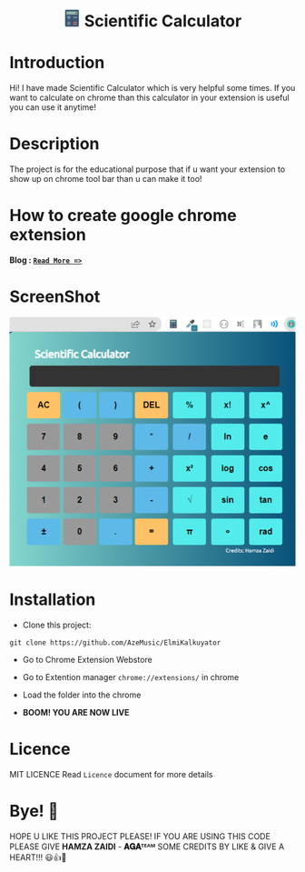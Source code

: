 <h1 align="center"><img src="/img/favicon.png" width="30" height="30"> Scientific Calculator</h1>

# Introduction

Hi! I have made Scientific Calculator which is very helpful some times. If you want to calculate on chrome than this calculator in your extension is useful you can use it anytime!

# Description

The project is for the educational purpose that if u want your extension to show up on chrome tool bar than u can make it too!

# How to create google chrome extension

**Blog : [`Read More =>`](https://levelup.gitconnected.com/make-your-first-chrome-extension-with-javascript-7aa383db2b03)**

# ScreenShot

<img src="Screenshot.png">

# Installation

- Clone this project:
```
git clone https://github.com/AzeMusic/ElmiKalkuyator
```
- Go to Chrome Extension Webstore
- Go to Extention manager `chrome://extensions/` in chrome
- Load the folder into the chrome

-  **BOOM! YOU ARE NOW LIVE**

# Licence

MIT LICENCE
Read `Licence` document for more details

# Bye! 👋

HOPE U LIKE THIS PROJECT PLEASE! IF YOU ARE USING THIS CODE PLEASE GIVE **HAMZA ZAIDI** - **𝐀𝐆𝐀ᵀᴱᴬᴹ** SOME CREDITS BY LIKE & GIVE A HEART!!! 😃👍💛
